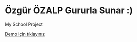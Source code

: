 # Özgür ÖZALP Gururla Sunar :)
My School Project

<a href="https://www.ozgurozalp.com/project/" target="_blank" rel="noopener">Demo için tıklayınız</a>
